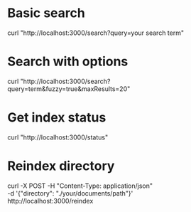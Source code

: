 # Basic search
curl "http://localhost:3000/search?query=your search term"

# Search with options
curl "http://localhost:3000/search?query=term&fuzzy=true&maxResults=20"

# Get index status
curl "http://localhost:3000/status"

# Reindex directory
curl -X POST -H "Content-Type: application/json" \
     -d '{"directory": "./your/documents/path"}' \
     http://localhost:3000/reindex
